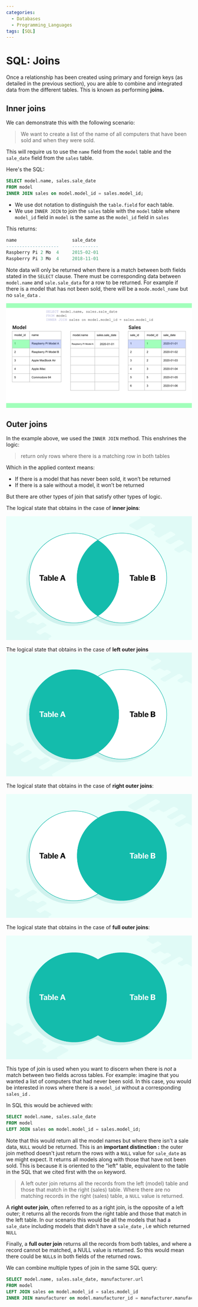 ```yaml
---
categories:
  - Databases
  - Programming_Languages
tags: [SQL]
---
```


# SQL: Joins

Once a relationship has been created using primary and foreign keys (as detailed in the previous section), you are able to combine and integrated data from the different tables. This is known as performing **joins.**

## Inner joins

We can demonstrate this with the following scenario:

> We want to create a list of the name of all computers that have been sold and when they were sold.

This will require us to use the `name` field from the `model` table and the `sale_date` field from the `sales` table.

Here's the SQL:

```sql
SELECT model.name, sales.sale_date
FROM model
INNER JOIN sales on model.model_id = sales.model_id;
```

- We use dot notation to distinguish the `table.field` for each table.
- We use `INNER JOIN` to join the `sales` table with the `model` table where `model_id` field in `model` is the same as the `model_id` field in `sales`

This returns:

```sql
name                     sale_date
--------------------     ----------
Raspberry Pi 2 Mo  4     2015-02-01
Raspberry Pi 3 Mo  4     2018-11-01
```

Note data will only be returned when there is a match between both fields stated in the `SELECT` clause. There must be corresponding data between `model.name` and `sale.sale_data` for a row to be returned. For example if there is a model that has not been sold, there will be a `mode.model_name` but no `sale_data` .

![](/img/model_sales_inner_join_step2.jpg)

## Outer joins

In the example above, we used the `INNER JOIN` method. This enshrines the logic:

> return only rows where there is a matching row in both tables

Which in the applied context means:

- If there is a model that has never been sold, it won’t be returned
- If there is a sale without a model, it won’t be returned

But there are other types of join that satisfy other types of logic.

The logical state that obtains in the case of **inner joins**:

![1_3.7-Inner_Join_Venn.png](/img/1_3.7-Inner_Join_Venn.png)

The logical state that obtains in the case of **left outer joins**
![](/img/2_3.7-Inner_Join_Left.png)

The logical state that obtains in the case of **right outer joins**:

![3_3.7-Inner_Join_Right.png](/img/3_3.7-Inner_Join_Right.png)

The logical state that obtains in the case of **full outer joins**:

![4_3.7-Full_Outer_Join.png](/img/4_3.7-Full_Outer_Join.png)

This type of join is used when you want to discern when there is _not_ a match between two fields across tables. For example: imagine that you wanted a list of computers that had never been sold. In this case, you would be interested in rows where there is a `model_id` without a corresponding `sales_id` .

In SQL this would be achieved with:

```sql
SELECT model.name, sales.sale_date
FROM model
LEFT JOIN sales on model.model_id = sales.model_id;
```

Note that this would return all the model names but where there isn't a sale data, `NULL` would be returned. This is an **important distinction :** the outer join method doesn't just return the rows with a `NULL` value for `sale_date` as we might expect. It returns all models along with those that have not been sold. This is because it is oriented to the "left" table, equivalent to the table in the SQL that we cited first with the `on` keyword.

> A left outer join returns all the records from the left (model) table and those that match in the right (sales) table. Where there are no matching records in the right (sales) table, a `NULL` value is returned.

A **right outer join**, often referred to as a right join, is the opposite of a left outer; it returns all the records from the right table and those that match in the left table. In our scenario this would be all the models that had a `sale_date` including models that didn't have a `sale_date` , i.e which returned `NULL`

Finally, a **full outer join** returns all the records from both tables, and where a record cannot be matched, a NULL value is returned. So this would mean there could be `NULL`s in both fields of the returned rows.

We can combine multiple types of join in the same SQL query:

```sql
SELECT model.name, sales.sale_date, manufacturer.url
FROM model
LEFT JOIN sales on model.model_id = sales.model_id
INNER JOIN manufacturer on model.manufacturer_id = manufacturer.manufacturer_id;
```
